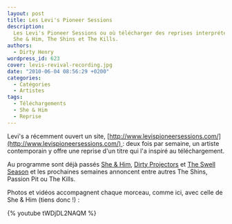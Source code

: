```yaml
---
layout: post
title: Les Levi's Pioneer Sessions
description:
  Les Levi's Pioneer Sessions ou où télécharger des reprises interprétées par
  She & Him, The Shins et The Kills.
authors:
  - Dirty Henry
wordpress_id: 623
cover: levis-revival-recording.jpg
date: "2010-06-04 08:56:29 +0200"
categories:
  - Catégories
  - Artistes
tags:
  - Téléchargements
  - She & Him
  - Reprise
---
```


Levi's a récemment ouvert un site,
[http://www.levispioneersessions.com/](http://www.levispioneersessions.com/) :
deux fois par semaine, un artiste contemporain y offre une reprise d'un titre
qui l'a inspiré au téléchargement.

Au programme sont déjà passés
[She & Him](http://www.levispioneersessions.com/artists/she-and-him/),
[Dirty Projectors](http://www.levispioneersessions.com/artists/dirty-projectors/)
et
[The Swell Season](http://www.levispioneersessions.com/artists/the-swell-season/)
et les prochaines semaines annoncent entre autres The Shins, Passion Pit ou The
Kills.

Photos et vidéos accompagnent chaque morceau, comme ici, avec celle de She & Him
(tiens donc !) :

{% youtube tWDjDL2NAQM %}
